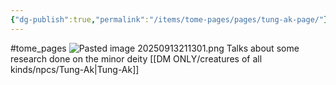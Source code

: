 ```yaml
---
{"dg-publish":true,"permalink":"/items/tome-pages/pages/tung-ak-page/"}
---
```


#tome_pages
![Pasted image 20250913211301.png](/img/user/items/tome%20pages/image%20files/Pasted%20image%2020250913211301.png)
Talks about some research done on the minor deity [[DM ONLY/creatures of all kinds/npcs/Tung-Ak\|Tung-Ak]]